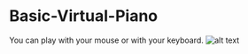 # Basic-Virtual-Piano
You can play with your mouse or with your keyboard.
![alt text](https://i.ibb.co/1bx9trL/Screenshot-2023-04-08-211310.png)

